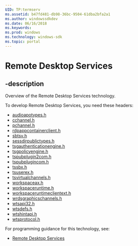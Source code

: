 ```yaml
---
UID: TP:termserv
ms.assetid: b47fd481-db98-36bc-9504-61dba2bfa2a1
ms.author: windowssdkdev
ms.date: 06/16/2018
ms.keywords: 
ms.prod: windows
ms.technology: windows-sdk
ms.topic: portal
---
```


# Remote Desktop Services

## -description

Overview of the Remote Desktop Services technology.

To develop Remote Desktop Services, you need these headers:

 * [audioapotypes.h](../audioapotypes/index.md)
 * [cchannel.h](../cchannel/index.md)
 * [pchannel.h](../pchannel/index.md)
 * [rdpappcontainerclient.h](../rdpappcontainerclient/index.md)
 * [sbtsv.h](../sbtsv/index.md)
 * [sessdirpublictypes.h](../sessdirpublictypes/index.md)
 * [tsgauthenticationengine.h](../tsgauthenticationengine/index.md)
 * [tsgpolicyengine.h](../tsgpolicyengine/index.md)
 * [tspubplugin2com.h](../tspubplugin2com/index.md)
 * [tspubplugincom.h](../tspubplugincom/index.md)
 * [tssbx.h](../tssbx/index.md)
 * [tsuserex.h](../tsuserex/index.md)
 * [tsvirtualchannels.h](../tsvirtualchannels/index.md)
 * [workspaceax.h](../workspaceax/index.md)
 * [workspaceruntime.h](../workspaceruntime/index.md)
 * [workspaceruntimeclientext.h](../workspaceruntimeclientext/index.md)
 * [wrdsgraphicschannels.h](../wrdsgraphicschannels/index.md)
 * [wtsapi32.h](../wtsapi32/index.md)
 * [wtsdefs.h](../wtsdefs/index.md)
 * [wtshintapi.h](../wtshintapi/index.md)
 * [wtsprotocol.h](../wtsprotocol/index.md)

For programming guidance for this technology, see:
* [Remote Desktop Services](/windows/desktop/termserv)

